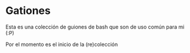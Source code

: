 Gationes
======
Esta es una colección de guiones de bash que son de uso común para mi (:P)

Por el momento es el inicio de la (re)colección
